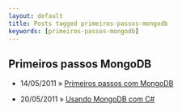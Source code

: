 ```yaml
---
layout: default
title: Posts tagged primeiros-passos-mongodb
keywords: [primeiros-passos-mongodb]
---
```

<h2 class="category">Primeiros passos MongoDB</h2>
<ul class="posts">
<li>
<p>
<span class="date">14/05/2011</span> &raquo; 
<a href="/blog/primeiros-passos-com-mongodb">Primeiros passos com MongoDB</a>
</p>
</li> 
<li>
<p>
<span class="date">20/05/2011</span> &raquo; 
<a href="/blog/mongodb-com-csharp">Usando MongoDB com C#</a>
</p>
</li> 
</ul>
